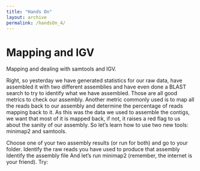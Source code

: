```yaml
---
title: "Hands On"
layout: archive
permalink: /handsOn_4/
---  
```


# Mapping and IGV

Mapping and dealing with samtools and IGV.

Right, so yesterday we have generated statistics for our raw data, have assembled it with two different assemblies and have even done a BLAST search to try to identify what we have assembled. Those are all good metrics to check our assembly. Another metric commonly used is to map all the reads back to our assembly and determine the percentage of reads mapping back to it. As this was the data we used to assemble the contigs, we want that most of it is mapped back, if not, it raises a red flag to us about the sanity of our assembly. So let’s learn how to use two new tools: minimap2 and samtools.

Choose one of your two assembly results (or run for both) and go to your folder.
Identify the raw reads you have used to produce that assembly
Identify the assembly file
And let’s run minimap2 (remember, the internet is your friend). Try:
